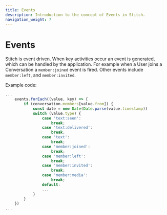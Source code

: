 ```yaml
---
title: Events
description: Introduction to the concept of Events in Stitch.
navigation_weight: 7
---
```


# Events

Stitch is event driven. When key activities occur an event is
generated, which can be handled by the application. For example when
a User joins a Conversation a `member:joined` event is fired. Other
events include `member:left`, and `member:invited`.

Example code:

``` javascript
...
    events.forEach((value, key) => {
        if (conversation.members[value.from]) {
            const date = new Date(Date.parse(value.timestamp))
            switch (value.type) {
                case 'text:seen':
                    break;
                case 'text:delivered':
                    break;
                case 'text':
                    break;
                case 'member:joined':
                    break;
                case 'member:left':
                    break;
                case 'member:invited':
                    break;
                case 'member:media':
                    break;
                default:
                ...
            }
        }
    })
...
```

